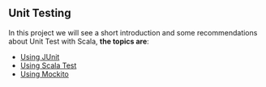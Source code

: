 Unit Testing
-----------------------
In this project we will see a short introduction and some recommendations about Unit Test with Scala, **the topics are**:

* [Using JUnit](https://github.com/robsonoduarte/learn-scala/blob/master/pragmatic-scala/unit-testing/src/main/scala/br/com/mystudies/scala/UsingJUnit.scala)
* [Using Scala Test](https://github.com/robsonoduarte/learn-scala/blob/master/pragmatic-scala/unit-testing/src/main/scala/br/com/mystudies/scala/UsingScalaTest.scala)
* [Using Mockito](https://github.com/robsonoduarte/learn-scala/blob/master/pragmatic-scala/unit-testing/src/main/scala/br/com/mystudies/scala/UsingMockito.scala)
